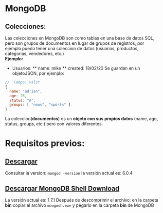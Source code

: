 #	MongoDB


##	Colecciones: 
Las colecciones en MongoDB son como tablas en una base de datos SQL, pero son grupos de documentos en lugar de grupos de registros, por ejemplo puedo tener una coleccion de datos (usuarios, productos, categorias, vendedores, etc.)<br>
**Ejemplo:**
*	Usuarios:
**	name: mike
**	created: 18/02/23
Se guardan en un objetoJSON, por ejemplo:
```js
//  Campo: Valor
{
  name: "adrian",
  age: 26,
  status: "A",
  groups: [ "news", "sports" ]  
}
```
La coleccion(**documentos**) es un **objeto con sus propios datos** (name, age, status, groups, etc.) pero con valores diferentes.<br>


























#	Requisitos previos:
##	[Descargar](https://www.mongodb.com/try/download/community)
Consultar la version: `mongod -version` la versión actual es: 6.0.4

##	[Descargar MongoDB Shell Download](https://www.mongodb.com/try/download/shell)
La versión actual es: 1.7.1
Después de descomprimir el archivo: en la carpeta **bin** copiar el archivo `mongosh.exe` y pegarlo en la carpeta **bin** de MongoDB
